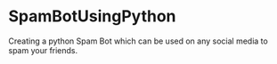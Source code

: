 # SpamBotUsingPython
Creating a python Spam Bot which can be used on any social media to spam your friends.
